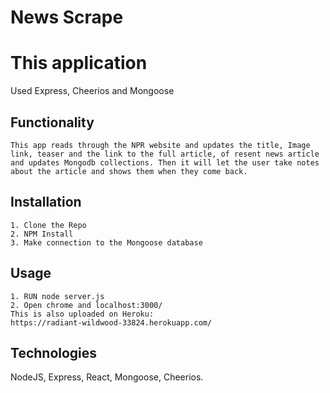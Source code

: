# News Scrape

# This application
Used Express, Cheerios and Mongoose

## Functionality
	This app reads through the NPR website and updates the title, Image link, teaser and the link to the full article, of resent news article and updates Mongodb collections. Then it will let the user take notes about the article and shows them when they come back.

## Installation
	1. Clone the Repo
	2. NPM Install
	3. Make connection to the Mongoose database 
	
## Usage
	1. RUN node server.js
	2. Open chrome and localhost:3000/
	This is also uploaded on Heroku: 
	https://radiant-wildwood-33824.herokuapp.com/
	    

## Technologies
NodeJS, Express, React, Mongoose, Cheerios.
